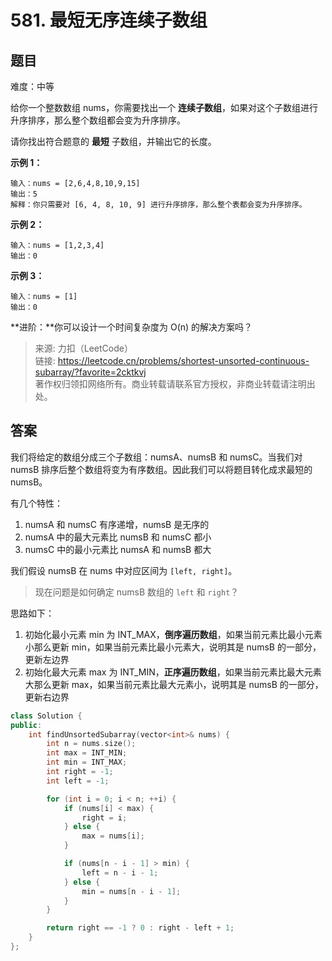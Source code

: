 # 581. 最短无序连续子数组

## 题目

难度：中等

给你一个整数数组 nums，你需要找出一个 **连续子数组**，如果对这个子数组进行升序排序，那么整个数组都会变为升序排序。

请你找出符合题意的 **最短** 子数组，并输出它的长度。

**示例 1：**

```
输入：nums = [2,6,4,8,10,9,15]
输出：5
解释：你只需要对 [6, 4, 8, 10, 9] 进行升序排序，那么整个表都会变为升序排序。

```

**示例 2：**

```
输入：nums = [1,2,3,4]
输出：0

```

**示例 3：**

```
输入：nums = [1]
输出：0

```

**进阶：**你可以设计一个时间复杂度为 O(n) 的解决方案吗？

> 来源: 力扣（LeetCode）  
> 链接: <https://leetcode.cn/problems/shortest-unsorted-continuous-subarray/?favorite=2cktkvj>  
> 著作权归领扣网络所有。商业转载请联系官方授权，非商业转载请注明出处。

## 答案

我们将给定的数组分成三个子数组：numsA、numsB 和 numsC。当我们对 numsB 排序后整个数组将变为有序数组。因此我们可以将题目转化成求最短的 numsB。

有几个特性：

1. numsA 和 numsC 有序递增，numsB 是无序的
2. numsA 中的最大元素比 numsB 和 numsC 都小
3. numsC 中的最小元素比 numsA 和 numsB 都大

我们假设 numsB 在 nums 中对应区间为 `[left, right]`。

> 现在问题是如何确定 numsB 数组的 `left` 和 `right`？

思路如下：

1. 初始化最小元素 min 为 INT_MAX，**倒序遍历数组**，如果当前元素比最小元素小那么更新 min，如果当前元素比最小元素大，说明其是 numsB 的一部分，更新左边界
2. 初始化最大元素 max 为 INT_MIN，**正序遍历数组**，如果当前元素比最大元素大那么更新 max，如果当前元素比最大元素小，说明其是 numsB 的一部分，更新右边界

```c++
class Solution {
public:
    int findUnsortedSubarray(vector<int>& nums) {
        int n = nums.size();
        int max = INT_MIN;
        int min = INT_MAX;
        int right = -1;
        int left = -1;

        for (int i = 0; i < n; ++i) {
            if (nums[i] < max) {
                right = i;
            } else {
                max = nums[i];
            }

            if (nums[n - i - 1] > min) {
                left = n - i - 1;
            } else {
                min = nums[n - i - 1];
            }
        }

        return right == -1 ? 0 : right - left + 1;
    }
};
```
